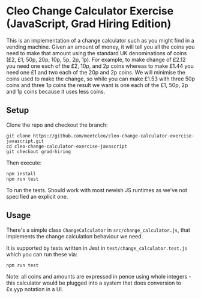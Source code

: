 # Cleo Change Calculator Exercise (JavaScript, Grad Hiring Edition)

This is an implementation of a change calculator such as you might find in
a vending machine.  Given an amount of money, it will tell you all the coins you need to make that amount using the standard UK denominations of coins (£2, £1, 50p, 20p, 10p, 5p, 2p, 1p).  For example, to make change of £2.12 you need one each of the £2, 10p, and 2p coins whereas to make £1.44 you need one £1 and two each of the 20p and 2p coins.  We will minimise the coins used to make the change, so while you can make £1.53 with three 50p coins and three 1p coins the result we want is one each of the £1, 50p, 2p and 1p coins because it uses less coins.

## Setup

Clone the repo and checkout the branch:

```shell
git clone https://github.com/meetcleo/cleo-change-calculator-exercise-javascript.git
cd cleo-change-calculator-exercise-javascript
git checkout grad-hiring
```

Then execute:

```
npm install
npm run test
```

To run the tests.  Should work with most newish JS runtimes as we've not specified an explicit one.

## Usage

There's a simple class `ChangeCalculator` in `src/change_calculator.js`, that implements the change calculation behaviour we need.

It is supported by tests written in Jest in `test/change_calculator.test.js` which you can run these via:

```shell
npm run test
```

Note: all coins and amounts are expressed in pence using whole integers - this calculator would be plugged into a system that does conversion to £x.yyp notation in a UI.
